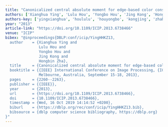 ```yaml
---
title: "Canonicalized central absolute moment for edge-based color constancy"
authors: ['Xianghua Ying', 'Lulu Hou', 'Yongbo Hou', 'Jing Kong', 'Hongbin Zha']
authors-key: ['yingxianghua', 'hoululu', 'houyongbo', 'kongjing', 'zhahongbin']
year: "2013"
article-link: "https://doi.org/10.1109/ICIP.2013.6738466"
venue: "ICIP"
bibex: "@inproceedings{DBLP:conf/icip/YingHHKZ13,
  author    = {Xianghua Ying and
               Lulu Hou and
               Yongbo Hou and
               Jing Kong and
               Hongbin Zha},
  title     = {Canonicalized central absolute moment for edge-based color constancy},
  booktitle = {{IEEE} International Conference on Image Processing, {ICIP} 2013,
               Melbourne, Australia, September 15-18, 2013},
  pages     = {2260--2263},
  publisher = {{IEEE}},
  year      = {2013},
  url       = {https://doi.org/10.1109/ICIP.2013.6738466},
  doi       = {10.1109/ICIP.2013.6738466},
  timestamp = {Wed, 16 Oct 2019 14:14:52 +0200},
  biburl    = {https://dblp.org/rec/conf/icip/YingHHKZ13.bib},
  bibsource = {dblp computer science bibliography, https://dblp.org}
}"
---
```

